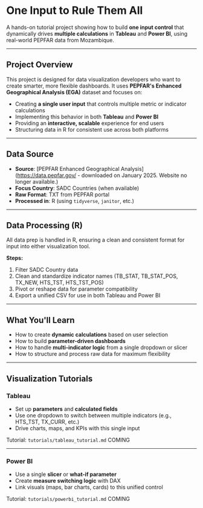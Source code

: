 # One Input to Rule Them All

A hands-on tutorial project showing how to build **one input control** that dynamically drives **multiple calculations** in **Tableau** and **Power BI**, using real-world PEPFAR data from Mozambique.

---

## Project Overview

This project is designed for data visualization developers who want to create smarter, more flexible dashboards. It uses **PEPFAR's Enhanced Geographical Analysis (EGA)** dataset and focuses on:

- Creating **a single user input** that controls multiple metric or indicator calculations
- Implementing this behavior in both **Tableau** and **Power BI**
- Providing an **interactive, scalable** experience for end users
- Structuring data in R for consistent use across both platforms

---

##  Data Source

- **Source**: [PEPFAR Enhanced Geographical Analysis](https://data.pepfar.gov/ - downloaded on January 2025. Website no longer available.)
- **Focus Country**: SADC Countries (when available)
- **Raw Format**: TXT from PEPFAR portal
- **Processed in**: R (using `tidyverse`, `janitor`, etc.)

---

##  Data Processing (R)

All data prep is handled in R, ensuring a clean and consistent format for input into either visualization tool.

**Steps:**
1. Filter SADC Country data
2. Clean and standardize indicator names (TB_STAT, TB_STAT_POS, TX_NEW, HTS_TST, HTS_TST_POS)
3. Pivot or reshape data for parameter compatibility
4. Export a unified CSV for use in both Tableau and Power BI



---

## What You'll Learn

- How to create **dynamic calculations** based on user selection
- How to build **parameter-driven dashboards**
- How to handle **multi-indicator logic** from a single dropdown or slicer
- How to structure and process raw data for maximum flexibility

---

## Visualization Tutorials

### Tableau

- Set up **parameters** and **calculated fields**
- Use one dropdown to switch between multiple indicators (e.g., HTS_TST, TX_CURR, etc.)
- Drive charts, maps, and KPIs with this single input

 Tutorial: `tutorials/tableau_tutorial.md`  COMING

---

### Power BI

- Use a single **slicer** or **what-if parameter**
- Create **measure switching logic** with DAX
- Link visuals (maps, bar charts, cards) to this unified control

 Tutorial: `tutorials/powerbi_tutorial.md` COMING




